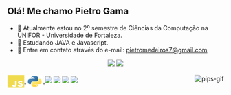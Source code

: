 ## Olá! Me chamo Pietro Gama

- 🔭 Atualmente estou no 2º semestre de Ciências da Computação na UNIFOR - Universidade de Fortaleza.
- 🌱 Estudando JAVA e Javascript.
- 💬 Entre em contato através do e-mail: pietromedeiros7@gmail.com

<div align="center">
  <a href="https://github.com/pietrogama">
  <img height="150em" src="https://github-readme-stats.vercel.app/api?username=pietrogama&show_icons=true&theme=tokyonight&include_all_commits=true&count_private=true"/>
  <img height="150em" src="https://github-readme-stats.vercel.app/api/top-langs/?username=pietrogama&layout=compact&langs_count=7&theme=tokyonight"/>
</div>
  
<div style="display: inline_block"><br>
  <img align="center" alt="Saulo-Js" height="30" width="40" src="https://raw.githubusercontent.com/devicons/devicon/master/icons/javascript/javascript-plain.svg">
  <img align="center" alt="Saulo-Python" height="30" width="40" src="https://raw.githubusercontent.com/devicons/devicon/master/icons/python/python-original.svg">
  <img align="right" alt="pips-gif" src="https://discord.com/channels/789945629711269898/789945630176313346/938906814983073842
</div>
  
  ##
  
  <div> 
  <a href="https://www.youtube.com/c/pietro10gamer/videos" target="_blank"><img src="https://img.shields.io/badge/YouTube-FF0000?style=for-the-badge&logo=youtube&logoColor=white" target="_blank"></a>
  <a href="https://www.instagram.com/pietromedeiros/" target="_blank"><img src="https://img.shields.io/badge/-Instagram-%23E4405F?style=for-the-badge&logo=instagram&logoColor=white" target="_blank"></a>
     <a href="https://www.twitch.tv/pipsslol" target="_blank"><img src="https://img.shields.io/badge/Twitch-9146FF?style=for-the-badge&logo=twitch&logoColor=white" target="_blank"></a>
  <a href = "mailto:pietromedeiros7@gmail.com"><img src="https://img.shields.io/badge/-Gmail-%23333?style=for-the-badge&logo=gmail&logoColor=white" target="_blank"></a>

 
</div>
 
